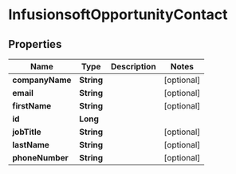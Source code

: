 
# InfusionsoftOpportunityContact

## Properties
Name | Type | Description | Notes
------------ | ------------- | ------------- | -------------
**companyName** | **String** |  |  [optional]
**email** | **String** |  |  [optional]
**firstName** | **String** |  |  [optional]
**id** | **Long** |  | 
**jobTitle** | **String** |  |  [optional]
**lastName** | **String** |  |  [optional]
**phoneNumber** | **String** |  |  [optional]



